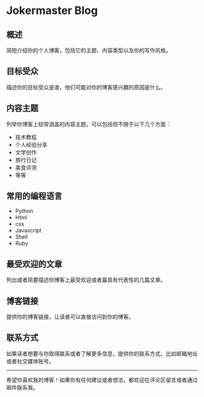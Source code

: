 # Jokermaster Blog

## 概述
简短介绍你的个人博客，包括它的主题、内容类型以及你的写作风格。

## 目标受众

描述你的目标受众是谁，他们可能对你的博客感兴趣的原因是什么。

## 内容主题
列举你博客上经常涵盖的内容主题，可以包括但不限于以下几个方面：
- 技术教程
- 个人经验分享
- 文学创作
- 旅行日记
- 美食评测
- 等等

## 常用的编程语言
- Python
- Html
- css
- Javascript
- Shell
- Ruby
## 最受欢迎的文章
列出或者简要描述你博客上最受欢迎或者最具有代表性的几篇文章。

## 博客链接
提供你的博客链接，让读者可以直接访问到你的博客。

## 联系方式
如果读者想要与你取得联系或者了解更多信息，提供你的联系方式，比如邮箱地址或者社交媒体账号。

---

希望你喜欢我的博客！如果你有任何建议或者想法，都欢迎在评论区留言或者通过邮件联系我。
